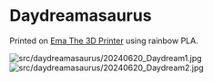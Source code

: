 # Daydreamasaurus

Printed on [Ema The 3D Printer](./../ema/index.html) using rainbow PLA.

![src/daydreamasaurus/20240620_Daydream1.jpg](20240620_Daydream1.jpg)
![src/daydreamasaurus/20240620_Daydream2.jpg](20240620_Daydream2.jpg)

